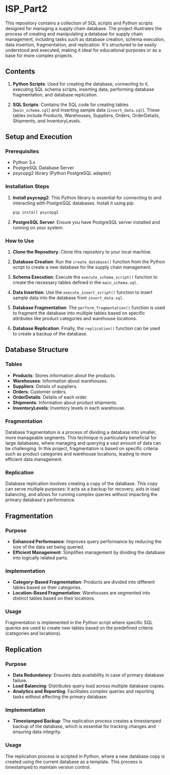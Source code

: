 # ISP_Part2

This repository contains a collection of SQL scripts and Python scripts designed for managing a supply chain database. The project illustrates the process of creating and manipulating a database for supply chain management, including tasks such as database creation, schema execution, data insertion, fragmentation, and replication. It's structured to be easily understood and executed, making it ideal for educational purposes or as a base for more complex projects.

## Contents

1. **Python Scripts**: Used for creating the database, connecting to it, executing SQL schema scripts, inserting data, performing database fragmentation, and database replication.

2. **SQL Scripts**: Contains the SQL code for creating tables (`main_schema.sql`) and inserting sample data (`insert_data.sql`). These tables include Products, Warehouses, Suppliers, Orders, OrderDetails, Shipments, and InventoryLevels.

## Setup and Execution

### Prerequisites

- Python 3.x
- PostgreSQL Database Server
- psycopg2 library (Python PostgreSQL adapter)

### Installation Steps

1. **Install psycopg2**: This Python library is essential for connecting to and interacting with PostgreSQL databases. Install it using pip:

   ```bash
   pip install psycopg2
   ```

2. **PostgreSQL Server**: Ensure you have PostgreSQL server installed and running on your system.

### How to Use

1. **Clone the Repository**: Clone this repository to your local machine.

2. **Database Creation**: Run the `create_database()` function from the Python script to create a new database for the supply chain management.

3. **Schema Execution**: Execute the `execute_schema_script()` function to create the necessary tables defined in the `main_schema.sql`.

4. **Data Insertion**: Use the `execute_insert_script()` function to insert sample data into the database from `insert_data.sql`.

5. **Database Fragmentation**: The `perform_fragmentation()` function is used to fragment the database into multiple tables based on specific attributes like product categories and warehouse locations.

6. **Database Replication**: Finally, the `replication()` function can be used to create a backup of the database.

## Database Structure


### Tables

- **Products**: Stores information about the products.
- **Warehouses**: Information about warehouses.
- **Suppliers**: Details of suppliers.
- **Orders**: Customer orders.
- **OrderDetails**: Details of each order.
- **Shipments**: Information about product shipments.
- **InventoryLevels**: Inventory levels in each warehouse.


### Fragmentation

Database fragmentation is a process of dividing a database into smaller, more manageable segments. This technique is particularly beneficial for large databases, where managing and querying a vast amount of data can be challenging. In this project, fragmentation is based on specific criteria such as product categories and warehouse locations, leading to more efficient data management.

### Replication

Database replication involves creating a copy of the database. This copy can serve multiple purposes: it acts as a backup for recovery, aids in load balancing, and allows for running complex queries without impacting the primary database's performance.

## Fragmentation

### Purpose

- **Enhanced Performance**: Improves query performance by reducing the size of the data set being queried.
- **Efficient Management**: Simplifies management by dividing the database into logically related parts.

### Implementation

- **Category-Based Fragmentation**: Products are divided into different tables based on their categories.
- **Location-Based Fragmentation**: Warehouses are segmented into distinct tables based on their locations.

### Usage

Fragmentation is implemented in the Python script where specific SQL queries are used to create new tables based on the predefined criteria (categories and locations).

## Replication

### Purpose

- **Data Redundancy**: Ensures data availability in case of primary database failure.
- **Load Balancing**: Distributes query load across multiple database copies.
- **Analytics and Reporting**: Facilitates complex queries and reporting tasks without affecting the primary database.

### Implementation

- **Timestamped Backup**: The replication process creates a timestamped backup of the database, which is essential for tracking changes and ensuring data integrity.

### Usage

The replication process is scripted in Python, where a new database copy is created using the current database as a template. This process is timestamped to maintain version control.